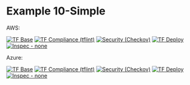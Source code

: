 # Example 10-Simple

AWS:

<!--.test-eu-central-1-test-start-->
[![TF Base](https://img.shields.io/static/v1?logo=terraform&style=plastic&label=TF%20Base&message=✓%203%20|✗%200%20|▲%200|➝%200&color=success)](https://github.com/Ontracon/tfm-cloud-commons/actions/runs/3225814390)
[![TF Compliance (tflint)](https://img.shields.io/static/v1?logo=terraform&style=plastic&label=TF%20Compliance%20(tflint)&message=✓%201%20|✗%20%20|▲%201|➝%200&color=yellow)](https://github.com/Ontracon/tfm-cloud-commons/actions/runs/3225814390)
[![Security (Checkov)](https://img.shields.io/static/v1?logo=terraform&style=plastic&label=Security%20(Checkov)&message=✓%20Success&color=success)](https://github.com/Ontracon/tfm-cloud-commons/actions/runs/3225814390)
[![TF Deploy](https://img.shields.io/static/v1?logo=terraform&style=plastic&label=TF%20Deploy&message=✓%205%20|✗%200%20|▲%200|➝%200&color=success)](https://github.com/Ontracon/tfm-cloud-commons/actions/runs/3225814390)
[![Inspec - none](https://img.shields.io/static/v1?logo=chef&style=plastic&label=Inspec%20-%20none&message=✓%208%20|✗%200%20|▲%201|➝%200&color=yellow)](https://github.com/Ontracon/tfm-cloud-commons/actions/runs/3225814390)
<!--.test-eu-central-1-test-end-->

Azure:

<!--.test-westeurope-test-start-->
[![TF Base](https://img.shields.io/static/v1?logo=terraform&style=plastic&label=TF%20Base&message=✓%203%20|✗%200%20|▲%200|➝%200&color=success)](https://github.com/Ontracon/tfm-cloud-commons/actions/runs/3133969715)
[![TF Compliance (tflint)](https://img.shields.io/static/v1?logo=terraform&style=plastic&label=TF%20Compliance%20(tflint)&message=✓%201%20|✗%20%20|▲%201|➝%200&color=yellow)](https://github.com/Ontracon/tfm-cloud-commons/actions/runs/3133969715)
[![Security (Checkov)](https://img.shields.io/static/v1?logo=terraform&style=plastic&label=Security%20(Checkov)&message=✓%20Success&color=success)](https://github.com/Ontracon/tfm-cloud-commons/actions/runs/3133969715)
[![TF Deploy](https://img.shields.io/static/v1?logo=terraform&style=plastic&label=TF%20Deploy&message=✓%205%20|✗%200%20|▲%200|➝%200&color=success)](https://github.com/Ontracon/tfm-cloud-commons/actions/runs/3133969715)
[![Inspec - none](https://img.shields.io/static/v1?logo=chef&style=plastic&label=Inspec%20-%20none&message=✓%208%20|✗%200%20|▲%201|➝%200&color=yellow)](https://github.com/Ontracon/tfm-cloud-commons/actions/runs/3133969715)
<!--.test-westeurope-test-end-->
